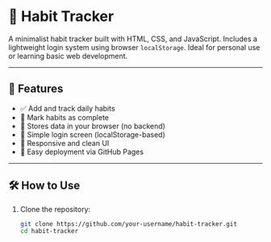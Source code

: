 # 🧠 Habit Tracker

A minimalist habit tracker built with HTML, CSS, and JavaScript. Includes a lightweight login system using browser `localStorage`. Ideal for personal use or learning basic web development.

---

## 🌟 Features

- ✅ Add and track daily habits
- 📅 Mark habits as complete
- 🧠 Stores data in your browser (no backend)
- 🔐 Simple login screen (localStorage-based)
- 📱 Responsive and clean UI
- 🚀 Easy deployment via GitHub Pages

---

## 🛠️ How to Use

1. Clone the repository:
   ```bash
   git clone https://github.com/your-username/habit-tracker.git
   cd habit-tracker
